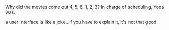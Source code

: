 Why did the movies come out 4, 5, 6, 1, 2, 3? In charge of scheduling, Yoda was.

a user interface is like a joke...if you have to explain it, it's not that good.